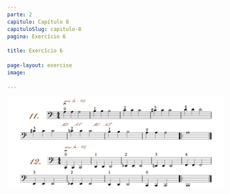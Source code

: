 ```yaml
---
parte: 2
capitulo: Capítulo 8
capituloSlug: capitulo-8
pagina: Exercício 6

title: Exercício 6

page-layout: exercise
image:

---
```


<img src="/assets/graphics/content/2_1_3_11.png"/>
<img src="/assets/graphics/content/2_1_3_12.png"/>
